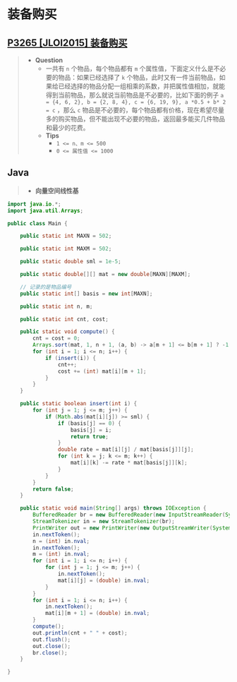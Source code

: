 # 装备购买

## [P3265 [JLOI2015] 装备购买](https://www.luogu.com.cn/problem/P3265)

> - **Question**
>   - 一共有 `n` 个物品，每个物品都有 `m` 个属性值，下面定义什么是不必要的物品：如果已经选择了 `k` 个物品，此时又有一件当前物品，如果给已经选择的物品分配一组相乘的系数，并把属性值相加，就能得到当前物品，那么就说当前物品是不必要的，比如下面的例子 `a = {4, 6, 2}, b = {2, 8, 4}, c = {6, 19, 9}, a *0.5 + b* 2 = c` ，那么 `c` 物品是不必要的，每个物品都有价格，现在希望尽量多的购买物品，但不能出现不必要的物品，返回最多能买几件物品和最少的花费。
>   - **Tips**
>     - `1 <= n、m <= 500`
>     - `0 <= 属性值 <= 1000`

## Java

> - **向量空间线性基**

```java
import java.io.*;
import java.util.Arrays;

public class Main {

    public static int MAXN = 502;

    public static int MAXM = 502;

    public static double sml = 1e-5;

    public static double[][] mat = new double[MAXN][MAXM];

    // 记录的是物品编号
    public static int[] basis = new int[MAXN];

    public static int n, m;

    public static int cnt, cost;

    public static void compute() {
        cnt = cost = 0;
        Arrays.sort(mat, 1, n + 1, (a, b) -> a[m + 1] <= b[m + 1] ? -1 : 1);
        for (int i = 1; i <= n; i++) {
            if (insert(i)) {
                cnt++;
                cost += (int) mat[i][m + 1];
            }
        }
    }

    public static boolean insert(int i) {
        for (int j = 1; j <= m; j++) {
            if (Math.abs(mat[i][j]) >= sml) {
                if (basis[j] == 0) {
                    basis[j] = i;
                    return true;
                }
                double rate = mat[i][j] / mat[basis[j]][j];
                for (int k = j; k <= m; k++) {
                    mat[i][k] -= rate * mat[basis[j]][k];
                }
            }
        }
        return false;
    }

    public static void main(String[] args) throws IOException {
        BufferedReader br = new BufferedReader(new InputStreamReader(System.in));
        StreamTokenizer in = new StreamTokenizer(br);
        PrintWriter out = new PrintWriter(new OutputStreamWriter(System.out));
        in.nextToken();
        n = (int) in.nval;
        in.nextToken();
        m = (int) in.nval;
        for (int i = 1; i <= n; i++) {
            for (int j = 1; j <= m; j++) {
                in.nextToken();
                mat[i][j] = (double) in.nval;
            }
        }
        for (int i = 1; i <= n; i++) {
            in.nextToken();
            mat[i][m + 1] = (double) in.nval;
        }
        compute();
        out.println(cnt + " " + cost);
        out.flush();
        out.close();
        br.close();
    }

}
```
